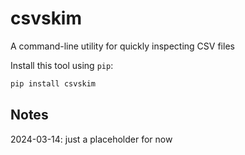 # csvskim

A command-line utility for quickly inspecting CSV files 


Install this tool using `pip`:



```bash
pip install csvskim
```




## Notes

2024-03-14: just a placeholder for now
